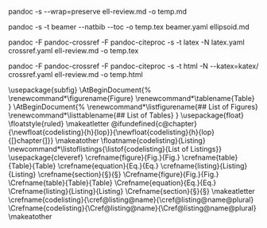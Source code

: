 pandoc -s --wrap=preserve ell-review.md -o temp.md

pandoc -s -t beamer --natbib --toc -o temp.tex beamer.yaml ellipsoid.md

pandoc -F pandoc-crossref -F pandoc-citeproc -s -t latex -N latex.yaml crossref.yaml ell-review.md -o temp.tex

pandoc -F pandoc-crossref -F pandoc-citeproc -s -t html -N --katex=katex/ crossref.yaml ell-review.md -o temp.html


\usepackage{subfig}
\AtBeginDocument{%
\renewcommand*\figurename{Figure}
\renewcommand*\tablename{Table}
}
\AtBeginDocument{%
\renewcommand*\listfigurename{\#\#
List of Figures}
\renewcommand*\listtablename{\#\#
List of Tables}
}
\usepackage{float}
\floatstyle{ruled}
\makeatletter
\@ifundefined{c@chapter}{\newfloat{codelisting}{h}{lop}}{\newfloat{codelisting}{h}{lop}{[}chapter{]}}
\makeatother
\floatname{codelisting}{Listing}
\newcommand*\listoflistings{\listof{codelisting}{List
of Listings}}
\usepackage{cleveref}
\crefname{figure}{Fig.}{Fig.}
\crefname{table}{Table}{Table}
\crefname{equation}{Eq.}{Eq.}
\crefname{listing}{Listing}{Listing}
\crefname{section}{§}{§}
\Crefname{figure}{Fig.}{Fig.}
\Crefname{table}{Table}{Table}
\Crefname{equation}{Eq.}{Eq.}
\Crefname{listing}{Listing}{Listing}
\Crefname{section}{§}{§}
\makeatletter
\crefname{codelisting}{\cref@listing@name}{\cref@listing@name@plural}
\Crefname{codelisting}{\Cref@listing@name}{\Cref@listing@name@plural}
\makeatother
